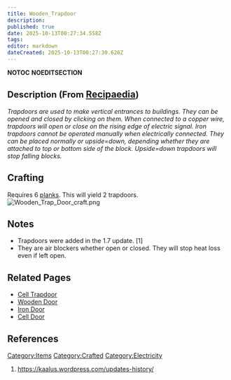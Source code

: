 ```yaml
---
title: Wooden_Trapdoor
description: 
published: true
date: 2025-10-13T00:27:34.558Z
tags: 
editor: markdown
dateCreated: 2025-10-13T00:27:30.628Z
---
```


__NOTOC__ __NOEDITSECTION__

## <span style="font-size:20px;">Description (From </span>[Recipaedia](.. "wikilink")<span style="font-size:20px;">)</span>

*Trapdoors are used to make vertical entrances to buildings. They can be
opened and closed by clicking on them. When connected to a copper wire,
trapdoors will open or close on the rising edge of electric signal. Iron
trapdoors cannot be operated manually when electrically connected. They
can be placed normally or upside=down, depending whether they are
attached to top or bottom side of the block. Upside=down trapdoors will
stop falling blocks.*

## Crafting

Requires 6 [planks](planks "wikilink"). This will yield 2 trapdoors.
![Wooden_Trap_Door_craft.png](Wooden_Trap_Door_craft.png
"Wooden_Trap_Door_craft.png")

## Notes

  - Trapdoors were added in the 1.7 update. \[1\]
  - They are air blockers whether open or closed. They will stop heat
    loss even if left open. 

## Related Pages

  - [Cell Trapdoor](Cell_Trapdoor.md "wikilink")
  - [Wooden Door](Wooden_Door.md "wikilink")
  - [Iron Door](Iron_Door "wikilink")
  - [Cell Door](Cell_Door.md "wikilink")

## References

<references/>

[Category:Items](Category:Items "wikilink")
[Category:Crafted](Category:Crafted "wikilink")
[Category:Electricity](Category:Electricity "wikilink")

1.  <https://kaalus.wordpress.com/updates-history/>